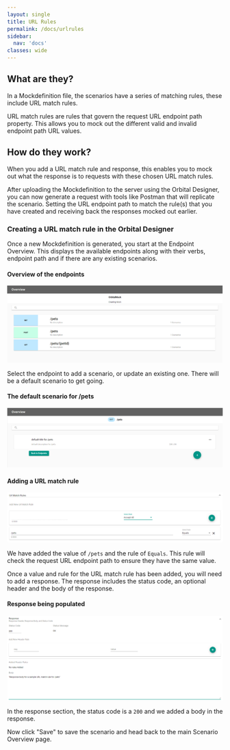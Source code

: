 ```yaml
---
layout: single
title: URL Rules
permalink: /docs/urlrules
sidebar:
  nav: 'docs'
classes: wide
---
```


## What are they?

In a Mockdefinition file, the scenarios have a series of matching rules, these include URL match rules.

URL match rules are rules that govern the request URL endpoint path property. This allows you to mock out the different
valid and invalid endpoint path URL values.

## How do they work?

When you add a URL match rule and response, this enables you to mock out what the response is to requests with
these chosen URL match rules.

After uploading the Mockdefinition to the server using the Orbital Designer, you can now generate a request with
tools like Postman that will replicate the scenario. Setting the URL endpoint path to match the rule(s) that you
have created and receiving back the responses mocked out earlier.

### Creating a URL match rule in the Orbital Designer

Once a new Mockdefinition is generated, you start at the Endpoint Overview. This displays the available endpoints
along with their verbs, endpoint path and if there are any existing scenarios.

#### Overview of the endpoints

![Endpoint Overview](../../../assets/images/orbital-ui/endpointoverview.png)

Select the endpoint to add a scenario, or update an existing one. There will be a default scenario to get going.

#### The default scenario for /pets

![Scenario Overview](../../../assets/images/orbital-ui/scenariooverview.png)

#### Adding a URL match rule

![URL Request Match - Request](../../../assets/images/request-match-rules/addingurlmatchrule.png)

We have added the value of `/pets` and the rule of `Equals`. This
rule will check the request URL endpoint path to ensure they have the same value.

Once a value and rule for the URL match rule has been added, you will need to add a response. The response
includes the status code, an optional header and the body of the response.

#### Response being populated

![URL Request Match - Response](../../../assets/images/request-match-rules/addingurlmatchruleresponse.png)

In the response section, the status code is a `200` and we added a body in the response.

Now click "Save" to save the scenario and head back to the main Scenario Overview page.
